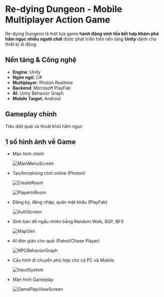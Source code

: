 # Re-dying Dungeon - Mobile Multiplayer Action Game

Re-dying Dungeon là một tựa game **hành động sinh tồn kết hợp khám phá hầm ngục nhiều người chơi** được phát triển trên nền tảng **Unity** dành cho thiết bị di động.

## Nền tảng & Công nghệ

- **Engine**: Unity
- **Ngôn ngữ**: C#
- **Multiplayer**: Photon Realtime
- **Backend**: Microsoft PlayFab
- **AI**: Unity Behavior Graph
- **Mobile Target**: Android

## Gameplay chính
Tiêu diệt quái và thoát khỏi hẩm ngục

## 1 số hình ảnh về Game
- Màn hình chính

  ![MainMenuScreen](https://github.com/user-attachments/assets/873ceb61-306c-451b-b263-e42cc863acc5)

- Tạo/tìm/phòng chơi online (Photon)

  ![CreateRoom](https://github.com/user-attachments/assets/783aaf50-7f3e-43fe-91e1-22d45a985ba9)

  ![PlayerInRoom](https://github.com/user-attachments/assets/b927ac70-1ba2-4069-a9ae-6402b1055fa1)

- Đăng ký, đăng nhập, quên mật khẩu (PlayFab)

  ![AuthScreen](https://github.com/user-attachments/assets/bc5712e0-1f67-48ed-a2fe-cb77dd9c6fac)

- Sinh bản đồ ngẫu nhiên bằng Random Walk, BSP, BFS

  ![MapGen](https://github.com/user-attachments/assets/f152fe1f-1d7b-4e03-b9c0-14a3b662a8fe)

- AI đơn giản cho quái (Patrol/Chase Player)

  ![NPCBehaviorGraph](https://github.com/user-attachments/assets/c6637ff8-6f2c-4e89-91c6-d72b50079c9b)

- Cấu hình di chuyển phù hợp cho cả PC và Mobile

  ![InputSystem](https://github.com/user-attachments/assets/9baa56b3-7b9e-4b20-99dc-98b342803888)

- Màn hình Gameplay

  ![GamePlayViewScreen](https://github.com/user-attachments/assets/edd92f78-6c58-4f66-8767-8ffa1b9d45d7)
